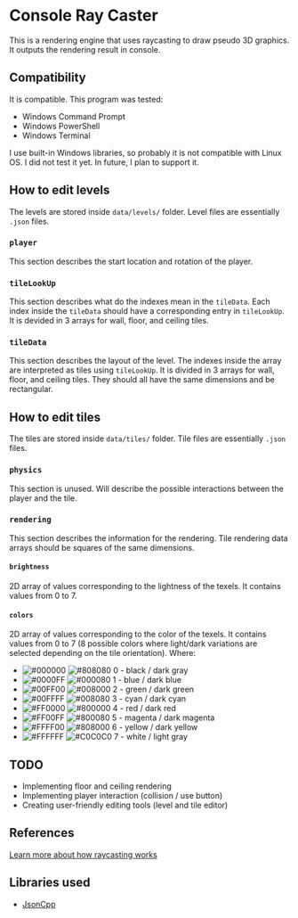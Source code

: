# Console Ray Caster
This is a rendering engine that uses raycasting to draw pseudo 3D graphics. It outputs the rendering result in console.

## Compatibility
It is compatible. This program was tested:
* Windows Command Prompt
* Windows PowerShell
* Windows Terminal

I use built-in Windows libraries, so probably it is not compatible with Linux OS. I did not test it yet. In future, I plan to support it.

## How to edit levels
The levels are stored inside `data/levels/` folder. Level files are essentially `.json` files.
### `player`
This section describes the start location and rotation of the player.
### `tileLookUp`
This section describes what do the indexes mean in the `tileData`. Each index inside the `tileData` should have a corresponding entry in `tileLookUp`. It is devided in 3 arrays for wall, floor, and ceiling tiles. 
### `tileData`
This section describes the layout of the level. The indexes inside the array are interpreted as tiles using `tileLookUp`. It is divided in 3 arrays for wall, floor, and ceiling tiles. They should all have the same dimensions and be rectangular.


## How to edit tiles
The tiles are stored inside `data/tiles/` folder. Tile files are essentially `.json` files.
### `physics`
This section is unused. Will describe the possible interactions between the player and the tile.
### `rendering`
This section describes the information for the rendering. Tile rendering data arrays should be squares of the same dimensions.
#### `brightness`
2D array of values corresponding to the lightness of the texels. It contains values from 0 to 7.
#### `colors`
2D array of values corresponding to the color of the texels. It contains values from 0 to 7 (8 possible colors where light/dark variations are selected depending on the tile orientation). Where:
* ![#000000](https://via.placeholder.com/15/000000?text=+) ![#808080](https://via.placeholder.com/15/808080?text=+) 0 - black / dark gray
* ![#0000FF](https://via.placeholder.com/15/0000FF?text=+) ![#000080](https://via.placeholder.com/15/000080?text=+) 1 - blue / dark blue
* ![#00FF00](https://via.placeholder.com/15/00FF00?text=+) ![#008000](https://via.placeholder.com/15/008000?text=+) 2 - green / dark green
* ![#00FFFF](https://via.placeholder.com/15/00FFFF?text=+) ![#008080](https://via.placeholder.com/15/008080?text=+) 3 - cyan / dark cyan
* ![#FF0000](https://via.placeholder.com/15/FF0000?text=+) ![#800000](https://via.placeholder.com/15/800000?text=+) 4 - red / dark red
* ![#FF00FF](https://via.placeholder.com/15/FF00FF?text=+) ![#800080](https://via.placeholder.com/15/800080?text=+) 5 - magenta / dark magenta
* ![#FFFF00](https://via.placeholder.com/15/FFFF00?text=+) ![#808000](https://via.placeholder.com/15/808000?text=+) 6 - yellow / dark yellow
* ![#FFFFFF](https://via.placeholder.com/15/FFFFFF?text=+) ![#C0C0C0](https://via.placeholder.com/15/C0C0C0?text=+) 7 - white / light gray

## TODO
* Implementing floor and ceiling rendering
* Implementing player interaction (collision / use button)
* Creating user-friendly editing tools (level and tile editor)

## References
[Learn more about how raycasting works](https://lodev.org/cgtutor/raycasting.html#:~:text=Raycasting%20is%20a%20rendering%20technique,vertical%20line%20of%20the%20screen. "Raycasting")

## Libraries used
* [JsonCpp](https://github.com/open-source-parsers/jsoncpp "JsonCpp Github")
